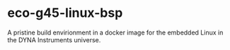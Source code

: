 # eco-g45-linux-bsp
A pristine build envirionment in a docker image for the embedded Linux in the DYNA Instruments universe.
